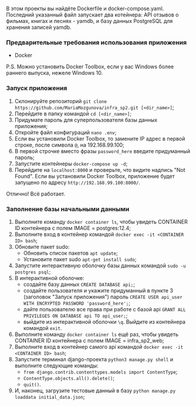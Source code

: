 В этом проекты вы найдёте Dockerfile и docker-compose.yaml. Последний указанный файл запускает два котейнера: API отзывов о фильмах, книгах и песнях - yamdb, и базу данных PostgreSQL для хранения записей yamdb.

### Предварительные требования использования приложения
- Docker

P.S. Можно установить Docker Toolbox, если у вас Windows более раннего выпуска, нежеле Windows 10.

### Запуск приложения
1. Склонируйте репозиторий `git clone https://github.com/MariaMozgunova/infra_sp2.git [<dir_name>]`;
2. Перейдите в папку командой `cd [<dir_name>]`;
3. Придумате пароль для суперпользователя базы данных приложения;
4. Откройте файл конфигураций `nano .env`;
5. Если вы установили Docker Toolbox, то замените IP адрес в первой строке, после символа `@`, на 192.168.99.100;
6. В первой строчке вместо фразы `password_here` введите придуманный пароль;
7. Запустите контейнеры `docker-compose up -d`;
8. Перейдите на `localhost:8000` и проверьте, что видите надпись "Not Found". Если вы установили Docker Toolbox, приложение будет запущено по адресу `http://192.168.99.100:8000/`.

Отлично! Всё работает.

### Заполнение базы начальными данными
1. Выполните команду `docker container ls`, чтобы увидеть CONTAINER ID контейнера с полем IMAGE = postgres:12.4;
2. Выполните вход в контейнер командой `docker exec -it <CONTAINER ID> bash`;
3. Обновите пакет sudo:
   - Обновить список пакетов `apt update`;
   - Установите пакет sudo `apt-get install sudo`;
4. Запустите интерактивную оболочку базы данных командой `sudo -u postgres psql`;
5. В интерактивной оболочке: 
   - создайте базу данных `CREATE DATABASE api;`;
   - создайте пользователя и укажите придуманный в пункте 3 (заголовок "Запуск приложения") пароль `CREATE USER api_user WITH ENCRYPTED PASSWORD 'password_here';`;
   - дайте пользователю все права при работе с базой api `GRANT ALL PRIVILEGES ON DATABASE api TO api_user;`;
   - выйдите из интерактивной оболочки `\q`.
   Выйдите из контейнера командой `exit`.
6. Выполните команду `docker container ls` ещё раз, чтобы увидеть CONTAINER ID контейнера с полем IMAGE = infra_sp2_web;
7. Выполните вход в контейнер самого api командой `docker exec -it <CONTAINER ID> bash`;
8. Запустите терминал django-проекта `python3 manage.py shell` и выполните следующие команды:  
   - `from django.contrib.contenttypes.models import ContentType`;
   - `ContentType.objects.all().delete()`;
   - `quit()`.
9. И, наконец, загрузите тестовые данный в базу `python manage.py loaddata initial_data.json`;
